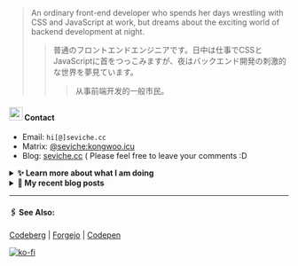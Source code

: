 
> An ordinary front-end developer who spends her days wrestling with CSS and JavaScript at work, but dreams about the exciting world of backend development at night.
>> 	普通のフロントエンドエンジニアです。日中は仕事でCSSとJavaScriptに首をつっこみますが、夜はバックエンド開発の刺激的な世界を夢見ています。
>>>	从事前端开发的一般市民。

####  <img src="https://cdn.discordapp.com/emojis/491270848032800768.png?size=128" style="width:24px;"> Contact  

- Email: `hi[@]seviche.cc`
- Matrix: [@seviche:kongwoo.icu](https://matrix.to/#/@seviche:kongwoo.icu)
- Blog: [seviche.cc](https://seviche.cc) 
  ( Please feel free to leave your comments :D 


<details>
  <summary><b> ✨ Learn more about what I am doing</b>
  </summary>


  
#### 👷 What I'm currently working on

- [Sevichecc/Urara-Blog](https://github.com/Sevichecc/Urara-Blog) - Repo for my blog (1 week ago)
- [nuxt/ui](https://github.com/nuxt/ui) - Fully styled and customizable components for Nuxt. (1 week ago)
- [Sevichecc/Seigwai](https://github.com/Sevichecc/Seigwai) -  (1 week ago)
- [Sevichecc/devSite](https://github.com/Sevichecc/devSite) -  (2 weeks ago)
- [raycast/extensions](https://github.com/raycast/extensions) - Everything you need to extend Raycast. (1 month ago)
  <br>
#### 🌱 My latest projects

- [Sevichecc/devSite](https://github.com/Sevichecc/devSite) - 
- [Sevichecc/raycast-anki-extension](https://github.com/Sevichecc/raycast-anki-extension) - 
- [Sevichecc/Lisp-interpreter-in-TS](https://github.com/Sevichecc/Lisp-interpreter-in-TS) - 
- [Sevichecc/miniflux-injector](https://github.com/Sevichecc/miniflux-injector) - Injects Miniflux search results into search engine pages such as  Google, DuckDuckGo, SearXNG and Brave Search.
- [Sevichecc/M-OAuth](https://github.com/Sevichecc/M-OAuth) - Access token generator for Akkoma, Pleroma, Mastodon APIs.
  

#### 🔨 My recent Pull Requests


- [feat(Form): add valibot supprt](https://github.com/nuxt/ui/pull/615) on [nuxt/ui](https://github.com/nuxt/ui) (1 week ago)
- [Update neodb extension](https://github.com/raycast/extensions/pull/7826) on [raycast/extensions](https://github.com/raycast/extensions) (1 month ago)
- [Fix category of currency-florin.svg](https://github.com/tabler/tabler-icons/pull/761) on [tabler/tabler-icons](https://github.com/tabler/tabler-icons) (1 month ago)
- [[zh-cn] fix typo](https://github.com/mdn/translated-content/pull/14618) on [mdn/translated-content](https://github.com/mdn/translated-content) (1 month ago)
- [Add forgejo](https://github.com/Ileriayo/markdown-badges/pull/584) on [Ileriayo/markdown-badges](https://github.com/Ileriayo/markdown-badges) (2 months ago)


#### 🔭 Latest releases I've contributed to


- [simple-icons/simple-icons](https://github.com/simple-icons/simple-icons) ([9.14.0](https://github.com/simple-icons/simple-icons/releases/tag/9.14.0), 1 week ago) - SVG icons for popular brands
- [nuxt/ui](https://github.com/nuxt/ui) ([v2.8.1](https://github.com/nuxt/ui/releases/tag/v2.8.1), 1 week ago) - Fully styled and customizable components for Nuxt.
- [tabler/tabler-icons](https://github.com/tabler/tabler-icons) ([v2.34.0](https://github.com/tabler/tabler-icons/releases/tag/v2.34.0), 1 week ago) - A set of over 4600 free MIT-licensed high-quality SVG icons for you to use in your web projects.
- [BDX-town/Mangane](https://github.com/BDX-town/Mangane) ([hardcore-hedgehog](https://github.com/BDX-town/Mangane/releases/tag/hardcore-hedgehog), 1 month ago) - Alternative frontend for Akkoma
- [nuxt-themes/alpine](https://github.com/nuxt-themes/alpine) ([v1.6.2](https://github.com/nuxt-themes/alpine/releases/tag/v1.6.2), 2 months ago) - The minimalist blog theme, powered by Nuxt &amp; Markdown.
  
#### 📓 Gists I wrote
  

- [nord light theme for Rime](https://gist.github.com/ae49279fbc12b633697e05fd832559e9) (5 months ago)
- [](https://gist.github.com/8bb1c560d5ac7bf3d73176a6e059e7fb) (7 months ago)
- [rss&#43; &amp; miniflux](https://gist.github.com/f5608c4ad52e71d98f6fcf74110369df) (1 year ago)
- [fork from https://github.com/ronilaukkarinen/miniflux-theme-midnight/blob/master/style.css](https://gist.github.com/dd534c114a23bb410baeab3287f134e8) (1 year ago)
- [](https://gist.github.com/6fe4eeed295c832111fd7fbedc58cc05) (2 years ago)
</details>


<details>
  <summary><b> 📜 My recent blog posts</b></summary>
  <br/>


- [Akkoma / Pleroma 的媒体相关配置](https://seviche.cc/2023-09-10-akkoma-media) (1 week ago)
- [Python 初学笔记](https://seviche.cc/2023-09-04-python) (1 week ago)
- [我在看什么 · 5-8月](https://seviche.cc/2023-08-27-reading2) (3 weeks ago)
- [计算机图形学初体验——CS291](https://seviche.cc/2023-05-18-cs291) (4 months ago)
- [我在看什么 · 2-4月](https://seviche.cc/2023-04-29-readings) (4 months ago)
</details>


---

####  🖇️ See Also:
[Codeberg](https://codeberg.org/Sevichecc) | [Forgejo](https://git.kongwoo.icu/seviche) | [Codepen](https://codepen.io/sevichee)

[![ko-fi](https://ko-fi.com/img/githubbutton_sm.svg)](https://ko-fi.com/R6R8LXC9O)
